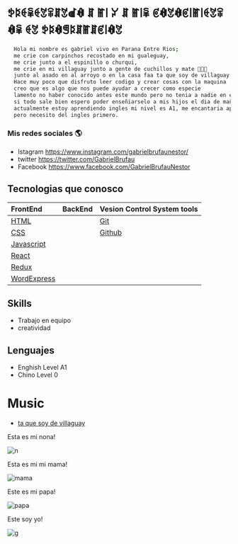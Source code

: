 
# ꉣꌅꑀꈜꑀꃔꋖꁲꃔꀷꊿ ꁲ ꂵ꒐ ꐔ ꁲ ꂵ꒐ꈜ ꏳꊿꃔꊿꏳ꒐ꂵ꒐ꑀꃔꋖꊿꈜ ꑀꃔ ꉣꌅꊿꁅꌅꁲꂵꁲꏳ꒐ꊿꃔ

```bash
  Hola mi nombre es gabriel vivo en Parana Entre Rios;
  me crie con carpinchos recostado en mi gualeguay,
  me crie junto a el espinillo o churqui,
  me crie en mi villaguay junto a gente de cuchillos y mate 🧉👺🔪 
  junto al asado en al arroyo o en la casa faa ta que soy de villaguay !!
  Hace muy poco que disfruto leer codigo y crear cosas con la maquina
  creo que es algo que nos puede ayudar a crecer como especie
  lamento no haber conocido antes este mundo pero no tenia a nadie en el,
  si todo sale bien espero poder enseñiarselo a mis hijos el dia de mañana;
  actualmente estoy aprendiendo ingles mi nivel es A1, me encantaria aprender chino 
  pero necesito del ingles primero.
```

### Mis redes sociales 🌎 
- Istagram https://www.instagram.com/gabrielbrufaunestor/ 
- twitter https://twitter.com/GabrielBrufau 
- Facebook https://www.facebook.com/GabrielBrufauNestor


## Tecnologias que conosco
| FrontEnd                                   | BackEnd            | Vesion Control System tools       |
| :--------                                  | :-------           | :-------------------------        |
| [HTML](https://html.com/)                  |                    | [Git](https://git-scm.com/doc)    |
| [CSS](https://html.com/)                   |                    | [Github](https://github.com/)     |
|[Javascript](https://www.javascript.com/try)|                    |
|[React](https://es.reactjs.org/)            |                    |
|[Redux](https://redux.js.org/)              |                    |
|[WordExpress](https://wordpress.com/)       |                    |



 ## Skills
 - Trabajo en equipo
 - creatividad
 
 ## Lenguajes
 - Enghish Level A1
 - Chino Level 0
 
 
 
 
# Music
 - [ta que soy de villaguay](https://www.youtube.com/watch?v=M6c5ydQp278)



Esta es mi nona!

![n](https://user-images.githubusercontent.com/70489784/119837731-3b7a8d00-bed9-11eb-8323-2dbfcce34253.png)


 Esta es mi mi mama!

![mama](https://user-images.githubusercontent.com/70489784/119837068-a081b300-bed8-11eb-8dc4-b6cc3f4b0212.png)


Este es mi papa!

![papa](https://user-images.githubusercontent.com/70489784/119752483-7e097e80-be73-11eb-8900-0e1fefd6503d.png)



Este soy yo!

![g](https://user-images.githubusercontent.com/70489784/119837436-f6eef180-bed8-11eb-818e-c53eec638a08.png)








